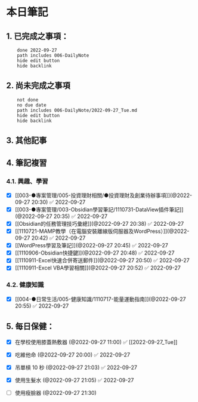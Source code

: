 
# 本日筆記

## 1. 已完成之事項：
```tasks
	done 2022-09-27
	path includes 006-DailyNote
	hide edit button 
	hide backlink
```

## 2. 尚未完成之事項
```tasks
	not done
	no due date
	path includes 006-DailyNote/2022-09-27_Tue.md
	hide edit button 
	hide backlink
```

## 3. 其他記事

## 4. 筆記複習
### 4.1. 興趣、學習
- [x] [[003-●專案管理/005-投資理財相關/●投資理財及創業待辦事項]](@2022-09-27 20:30) ✅ 2022-09-27
- [x] [[003-●專案管理/003-Obsidian學習筆記/1110731-DataView插件筆記]](@2022-09-27 20:35) ✅ 2022-09-27
- [x] [[Obsidian的任務管理技巧彙總]](@2022-09-27 20:38) ✅ 2022-09-27
- [x] [[1110721-MAMP教學（在電腦安裝離線版伺服器及WordPress）]](@2022-09-27 20:42) ✅ 2022-09-27
- [x] [[WordPress學習及筆記]](@2022-09-27 20:45) ✅ 2022-09-27
- [x] [[1110906-Obsidian快捷鍵]](@2022-09-27 20:48) ✅ 2022-09-27
- [x] [[1110911-Excel快速合併寄送郵件]](@2022-09-27 20:50) ✅ 2022-09-27
- [x] [[1110911-Excel VBA學習相關]](@2022-09-27 20:52) ✅ 2022-09-27

### 4.2. 健康知識
- [x] [[004-●日常生活/005-健康知識/1110717-能量運動指南]](@2022-09-27 20:55) ✅ 2022-09-27

## 5. 每日保健：
- [x] 在學校使用膝蓋熱敷器 (@2022-09-27 11:00) ✅ [[2022-09-27_Tue]] 
- [x] 吃維他命 (@2022-09-27 20:00) ✅ 2022-09-27
- [x] 吊單槓 10 秒 (@2022-09-27 21:03) ✅ 2022-09-27
- [x] 使用生髮水 (@2022-09-27 21:05) ✅ 2022-09-27
- [ ] 使用瘦臉器 (@2022-09-27 21:30)


